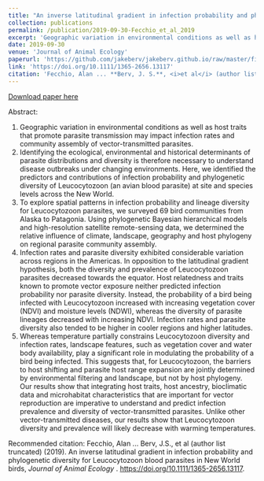 ```yaml
---
title: "An inverse latitudinal gradient in infection probability and phylogenetic diversity for Leucocytozoon blood parasites in New World birds"
collection: publications
permalink: /publication/2019-09-30-Fecchio_et_al_2019
excerpt: 'Geographic variation in environmental conditions as well as host traits that promote parasite transmission may impact infection rates and community assembly of vector-transmitted parasites. Identifying the ecological, environmental and historical determinants of parasite distributions and diversity is therefore necessary to understand disease outbreaks under changing environments.'
date: 2019-09-30
venue: 'Journal of Animal Ecology'
paperurl: 'https://github.com/jakeberv/jakeberv.github.io/raw/master/files/pdf/papers/Fecchio_et_al_2019.pdf'
link: 'https://doi.org/10.1111/1365-2656.13117'
citation: 'Fecchio, Alan ... **Berv, J. S.**, <i>et al</i> (author list truncated) (2019). An inverse latitudinal gradient in infection probability and phylogenetic diversity for Leucocytozoon blood parasites in New World birds, <i>Journal of Animal Ecology</i>.'
---
```

[Download paper here](https://github.com/jakeberv/jakeberv.github.io/raw/master/files/pdf/papers/Fecchio_et_al_2019.pdf)

Abstract:
1. Geographic variation in environmental conditions as well as host traits that promote parasite transmission may impact infection rates and community assembly of vector-transmitted parasites.
2. Identifying the ecological, environmental and historical determinants of parasite distributions and diversity is therefore necessary to understand disease outbreaks under changing environments. Here, we identified the predictors and contributions of infection probability and phylogenetic diversity of Leucocytozoon (an avian blood parasite) at site and species levels across the New World.
3. To explore spatial patterns in infection probability and lineage diversity for Leucocytozoon parasites, we surveyed 69 bird communities from Alaska to Patagonia. Using phylogenetic Bayesian hierarchical models and high-resolution satellite remote-sensing data, we determined the relative influence of climate, landscape, geography and host phylogeny on regional parasite community assembly.
4. Infection rates and parasite diversity exhibited considerable variation across regions in the Americas. In opposition to the latitudinal gradient hypothesis, both the diversity and prevalence of Leucocytozoon parasites decreased towards the equator. Host relatedness and traits known to promote vector exposure neither predicted infection probability nor parasite diversity. Instead, the probability of a bird being infected with Leucocytozoon increased with increasing vegetation cover (NDVI) and moisture levels (NDWI), whereas the diversity of parasite lineages decreased with increasing NDVI. Infection rates and parasite diversity also tended to be higher in cooler regions and higher latitudes.
5. Whereas temperature partially constrains Leucocytozoon diversity and infection rates, landscape features, such as vegetation cover and water body availability, play a significant role in modulating the probability of a bird being infected. This suggests that, for Leucocytozoon, the barriers to host shifting and parasite host range expansion are jointly determined by environmental filtering and landscape, but not by host phylogeny. Our results show that integrating host traits, host ancestry, bioclimatic data and microhabitat characteristics that are important for vector reproduction are imperative to understand and predict infection prevalence and diversity of vector-transmitted parasites. Unlike other vector-transmitted diseases, our results show that Leucocytozoon diversity and prevalence will likely decrease with warming temperatures.


Recommended citation: Fecchio, Alan ... Berv, J.S., et al (author list truncated) (2019). An inverse latitudinal gradient in infection probability and phylogenetic diversity for Leucocytozoon blood parasites in New World birds, <i> Journal of Animal Ecology </i>. https://doi.org/10.1111/1365-2656.13117.

